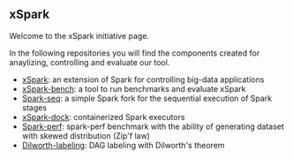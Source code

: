 ## xSpark

Welcome to the xSpark initiative page.

In the following repositories you will find the components created for anaylizing, controlling and evaluate our tool.

- [xSpark](https://github.com/gioenn/xSpark): an extension of Spark for controlling big-data applications
- [xSpark-bench](https://github.com/gioenn/xSpark-bench): a tool to run benchmarks and evaluate xSpark
- [Spark-seq](https://github.com/gioenn/spark-seq): a simple Spark fork for the sequential execution of Spark stages
- [xSpark-dock](https://github.com/gioenn/docker-spark): containerized Spark executors
- [Spark-perf](https://github.com/gioenn/spark-perf): spark-perf benchmark with the ability of generating dataset with skewed distribution (Zip'f law)
- [Dilworth-labeling](https://github.com/gioenn/dilworth-labeling): DAG labeling with Dilworth's theorem


